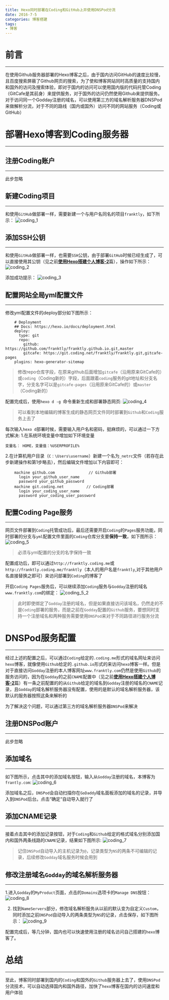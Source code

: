 ```yaml
---
title: Hexo同时部署在Coding和GitHub上并使用DNSPod分流
date: 2016-7-5
categories: 博客搭建
tags:
- 博客
---
```


# 前言
---

在使用Github服务器部署的Hexo博客之后，由于国内访问GitHub的速度比较慢，且百度搜索屏蔽了Github网页的搜索，为了使和博客网站同时高质量的支持国内和国外的访问及搜索体验，即对于国内的访问可以使用国内版的代码托管Coding（GitCafe是其前身）来提供服务，对于国外的访问仍然使用Github来提供服务。对于访问同一个Godday注册的域名，可以使用第三方的域名解析服务器DNSPod来做解析分流，对于不同的路线（国内或国外）访问不同的网站服务（Coding或GitHub）

<!--more-->


# 部署Hexo博客到Coding服务器
---

## 注册Coding账户
---

此步忽略

## 新建Coding项目
---

和使用`GitHub`做部署一样，需要新建一个与用户名同名的项目`franktly`，如下所示：
![coding_1](http://7xq8f9.com1.z0.glb.clouddn.com/pic/gitcafe_1.PNG)

## 添加SSH公钥
---
和使用`GitHub`做部署一样，也需要`SSH`公钥，由于部署`GitHub`时候已经生成了，可以直接使用其公钥（见之前[**使用Hexo搭建个人博客-2**](/2016/01/09/使用Hexo搭建个人博客-2)篇），操作如下所示：
![coding_2](http://7xq8f9.com1.z0.glb.clouddn.com/pic/gitcafe_2.PNG)

添加成功提示：
![coding_3](http://7xq8f9.com1.z0.glb.clouddn.com/pic/gitcafe_3.PNG)

## 配置网站全局yml配置文件
---

修改yml配置文件的deploy部分如下图所示：

        # Deployment
        ## Docs: https://hexo.io/docs/deployment.html
        deploy:
          type: git
          repo:
            github:  https://github.com/franktly/franktly.github.io.git,master
            gitcafe: https://git.coding.net/franktly/franktly.git,gitcafe-pages
        plugins: hexo-generator-sitemap

>修改repo仓库字段，在原来github后面增加`gitcafe`（沿用原来GitCafe的）或`coding`（Coding新的）字段，后面跟着`coding`服务的git地址和分支名字，分支名字可以是`gitcafe-pages`（沿用原来GitCafe的）或`master`（Coding新的）

配置完成后，使用`hexo d -g `命令重新生成和部署静态网页:
![coding_4](http://7xq8f9.com1.z0.glb.clouddn.com/pic/gitcafe_5.PNG)

>可以看到本地编辑的博客生成的静态网页文件同时部署到`Github`和`Coding`服务上去了

每次输入`hexo d`部署时候，需要输入用户名和密码，挺麻烦的，可以通过一下方式解决:
1.在系统环境变量中增加如下环境变量

    变量名： HOME，变量值：%USERPROFILE%

2.在计算机用户目录（`C：\Users\username`）新建一个名为`_netrc`文件（若存在此步新建操作和第1步略去），然后编辑文件增加以下内容即可：

        machine github.com               // Github部署
          login your_github_user_name
          password your_github_password
        machine git.coding.net          // Coding部署
          login your_coding_user_name
          password your_coding_user_password     

## 配置Coding Page服务
---

网页文件部署到`Coding`托管成功后，最后还需要开启`Coding`的`Pages`服务功能，同时部署的分支与`yml`配置文件里面的`Coding`仓库分支要**保持一致**，如下图所示：
![coding_5](http://7xq8f9.com1.z0.glb.clouddn.com/pic/gitcafe_7.PNG)

>必须与yml配置的分支的名字保持一致

配置成功后，即可以通过`http://franktly.coding.me`或`http://franktly.coding.me/franktly`（本人的用户名是`franktly`,对于其他用户名直接替换之即可）来访问部署到`Coding`的博客了

开启`Coding Pages`服务后，可以继续添加`Coding`服务与`Godday`注册的域名`www.franktly.com`的绑定：
![coding_5_2](http://7xq8f9.com1.z0.glb.clouddn.com/pic/gitcafe_6.PNG)

>此时即使绑定了`Godday`注册的域名，但是如果直接访问该域名，仍然走的不是`Coding`部署的服务，而是之前在`Godday`配置的`Github`服务，要想同时支持一个注册域名和两种服务需要使用`DNSPod`来对于不同路径进行服务分流



# DNSPod服务配置
---

经过上述的配置之后，可以通过`Coding`给定的`.coding.me`形式的域名网址来访问`hexo`博客，就像使用`Github`给定的`.github.io`形式的来访问`hexo`博客一样。但是对于直接访问`Godday`注册的本人博客网址`www.franktly.com`仍然是使用`Github`的服务访问的，因为在`Godday`的之前`CNAME`配置中（见之前[**使用Hexo搭建个人博客-2**](/2016/01/09/使用Hexo搭建个人博客-2)篇）有一条之前配置的的从`Github`给定的域名到`Godday`注册的域名的`CNAME`记录，且`Godday`的域名解析服务器没有配置，使用的是默认的域名解析服务器，该默认的服务器按照这条来解析的

为了解决这个问题，可以通过第三方的域名解析服务器`DNSPod`来解决

## 注册DNSPod账户
---

此步忽略

## 添加域名
---
如下图所示，点击其中的添加域名按钮，输入从`Godday`注册的域名，本博客为`frantly.com`:
![coding_6](http://7xq8f9.com1.z0.glb.clouddn.com/pic/gitcafe_8.PNG)

添加域名之后，`DNSPod`会自动扫描你在`GoDaddy`域名面板添加的域名的记录，并导入到`DNSPod`后台。点击“确定“自动导入就行了

## 添加CNAME记录
---
接着点击其中的添加记录按钮，对于`Coding`和`Github`给定的格式域名分别添加国内和国外两条线路的`CNAME`记录，结果如下图所示:
![coding_7](http://7xq8f9.com1.z0.glb.clouddn.com/pic/gitcafe_9.PNG)

>记住`DNSPod`自动导入的主机记录为`@`，记录类型为`NS`的两条不可编辑的记录，后续修改`Godday`域名服务时候会用到

## 修改注册域名`Godday`的域名解析服务器
---
1.进入`Godday`的`MyProduct`页面，点击的`Domains`选项卡的`Manage DNS`按钮：
![coding_8](http://7xq8f9.com1.z0.glb.clouddn.com/pic/gitcafe_11.PNG)

2. 找到`NameServers`部分，修改域名解析服务从以前的默认变为自定义`Custom`，同时添加之前`DNSPod`自动导入的两条类型为`NS`的记录，点击保存，如下图所示：
![coding_9](http://7xq8f9.com1.z0.glb.clouddn.com/pic/gitcafe_10.PNG)

配置完成后，等几分钟，国内也可以快速使用注册的域名访问自己搭建的`hexo`博客了。

# 总结
---

至此，博客同时部署到国内的`Coding`和国外的`Github`服务器上去了，使用`DNSPod`分流技术，可以自动选择国内和国外路径，加快了`hexo`博客在国内的访问速度和用户体验









